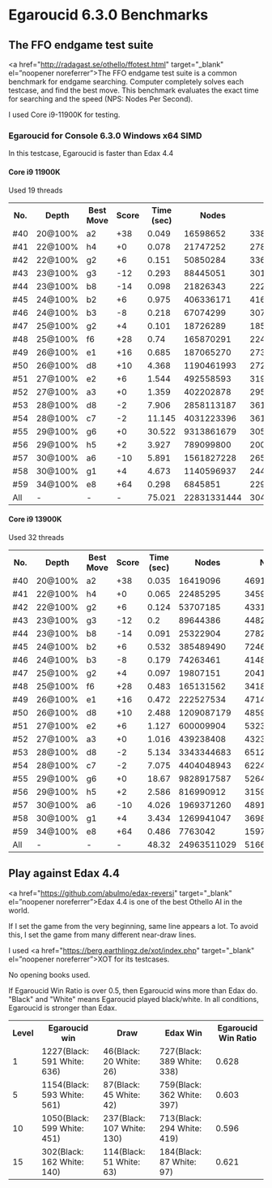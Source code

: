 # Egaroucid 6.3.0 Benchmarks

## The FFO endgame test suite

<a href="http://radagast.se/othello/ffotest.html" target="_blank" el=”noopener noreferrer”>The FFO endgame test suite</a> is a common benchmark for endgame searching. Computer completely solves each testcase, and find the best move. This benchmark evaluates the exact time for searching and the speed (NPS: Nodes Per Second).

I used Core i9-11900K for testing.

### Egaroucid for Console 6.3.0 Windows x64 SIMD

In this testcase, Egaroucid is faster than Edax 4.4

#### Core i9 11900K

Used 19 threads

<table>
<tr>
<th>No.</th>
<th>Depth</th>
<th>Best Move</th>
<th>Score</th>
<th>Time (sec)</th>
<th>Nodes</th>
<th>NPS</th>
</tr>
<tr>
<td>#40</td>
<td>20@100%</td>
<td>a2</td>
<td>+38</td>
<td>0.049</td>
<td>16598652</td>
<td>338748000</td>
</tr>
<tr>
<td>#41</td>
<td>22@100%</td>
<td>h4</td>
<td>+0</td>
<td>0.078</td>
<td>21747252</td>
<td>278810923</td>
</tr>
<tr>
<td>#42</td>
<td>22@100%</td>
<td>g2</td>
<td>+6</td>
<td>0.151</td>
<td>50850284</td>
<td>336756847</td>
</tr>
<tr>
<td>#43</td>
<td>23@100%</td>
<td>g3</td>
<td>-12</td>
<td>0.293</td>
<td>88445051</td>
<td>301860242</td>
</tr>
<tr>
<td>#44</td>
<td>23@100%</td>
<td>b8</td>
<td>-14</td>
<td>0.098</td>
<td>21826343</td>
<td>222717785</td>
</tr>
<tr>
<td>#45</td>
<td>24@100%</td>
<td>b2</td>
<td>+6</td>
<td>0.975</td>
<td>406336171</td>
<td>416755047</td>
</tr>
<tr>
<td>#46</td>
<td>24@100%</td>
<td>b3</td>
<td>-8</td>
<td>0.218</td>
<td>67074299</td>
<td>307680270</td>
</tr>
<tr>
<td>#47</td>
<td>25@100%</td>
<td>g2</td>
<td>+4</td>
<td>0.101</td>
<td>18726289</td>
<td>185408801</td>
</tr>
<tr>
<td>#48</td>
<td>25@100%</td>
<td>f6</td>
<td>+28</td>
<td>0.74</td>
<td>165870291</td>
<td>224149041</td>
</tr>
<tr>
<td>#49</td>
<td>26@100%</td>
<td>e1</td>
<td>+16</td>
<td>0.685</td>
<td>187065270</td>
<td>273087985</td>
</tr>
<tr>
<td>#50</td>
<td>26@100%</td>
<td>d8</td>
<td>+10</td>
<td>4.368</td>
<td>1190461993</td>
<td>272541665</td>
</tr>
<tr>
<td>#51</td>
<td>27@100%</td>
<td>e2</td>
<td>+6</td>
<td>1.544</td>
<td>492558593</td>
<td>319014632</td>
</tr>
<tr>
<td>#52</td>
<td>27@100%</td>
<td>a3</td>
<td>+0</td>
<td>1.359</td>
<td>402202878</td>
<td>295955024</td>
</tr>
<tr>
<td>#53</td>
<td>28@100%</td>
<td>d8</td>
<td>-2</td>
<td>7.906</td>
<td>2858113187</td>
<td>361511913</td>
</tr>
<tr>
<td>#54</td>
<td>28@100%</td>
<td>c7</td>
<td>-2</td>
<td>11.145</td>
<td>4031223396</td>
<td>361706899</td>
</tr>
<tr>
<td>#55</td>
<td>29@100%</td>
<td>g6</td>
<td>+0</td>
<td>30.522</td>
<td>9313861679</td>
<td>305152404</td>
</tr>
<tr>
<td>#56</td>
<td>29@100%</td>
<td>h5</td>
<td>+2</td>
<td>3.927</td>
<td>789099800</td>
<td>200942144</td>
</tr>
<tr>
<td>#57</td>
<td>30@100%</td>
<td>a6</td>
<td>-10</td>
<td>5.891</td>
<td>1561827228</td>
<td>265120901</td>
</tr>
<tr>
<td>#58</td>
<td>30@100%</td>
<td>g1</td>
<td>+4</td>
<td>4.673</td>
<td>1140596937</td>
<td>244082374</td>
</tr>
<tr>
<td>#59</td>
<td>34@100%</td>
<td>e8</td>
<td>+64</td>
<td>0.298</td>
<td>6845851</td>
<td>22972654</td>
</tr>
<tr>
<td>All</td>
<td>-</td>
<td>-</td>
<td>-</td>
<td>75.021</td>
<td>22831331444</td>
<td>304332539</td>
</tr>
</table>

#### Core i9 13900K

Used 32 threads

<table>
<tr>
<th>No.</th>
<th>Depth</th>
<th>Best Move</th>
<th>Score</th>
<th>Time (sec)</th>
<th>Nodes</th>
<th>NPS</th>
</tr>
<tr>
<td>#40</td>
<td>20@100%</td>
<td>a2</td>
<td>+38</td>
<td>0.035</td>
<td>16419096</td>
<td>469117028</td>
</tr>
<tr>
<td>#41</td>
<td>22@100%</td>
<td>h4</td>
<td>+0</td>
<td>0.065</td>
<td>22485295</td>
<td>345927615</td>
</tr>
<tr>
<td>#42</td>
<td>22@100%</td>
<td>g2</td>
<td>+6</td>
<td>0.124</td>
<td>53707185</td>
<td>433122459</td>
</tr>
<tr>
<td>#43</td>
<td>23@100%</td>
<td>g3</td>
<td>-12</td>
<td>0.2</td>
<td>89644386</td>
<td>448221930</td>
</tr>
<tr>
<td>#44</td>
<td>23@100%</td>
<td>b8</td>
<td>-14</td>
<td>0.091</td>
<td>25322904</td>
<td>278273670</td>
</tr>
<tr>
<td>#45</td>
<td>24@100%</td>
<td>b2</td>
<td>+6</td>
<td>0.532</td>
<td>385489490</td>
<td>724604304</td>
</tr>
<tr>
<td>#46</td>
<td>24@100%</td>
<td>b3</td>
<td>-8</td>
<td>0.179</td>
<td>74263461</td>
<td>414879670</td>
</tr>
<tr>
<td>#47</td>
<td>25@100%</td>
<td>g2</td>
<td>+4</td>
<td>0.097</td>
<td>19807151</td>
<td>204197432</td>
</tr>
<tr>
<td>#48</td>
<td>25@100%</td>
<td>f6</td>
<td>+28</td>
<td>0.483</td>
<td>165131562</td>
<td>341887291</td>
</tr>
<tr>
<td>#49</td>
<td>26@100%</td>
<td>e1</td>
<td>+16</td>
<td>0.472</td>
<td>222527534</td>
<td>471456639</td>
</tr>
<tr>
<td>#50</td>
<td>26@100%</td>
<td>d8</td>
<td>+10</td>
<td>2.488</td>
<td>1209087179</td>
<td>485967515</td>
</tr>
<tr>
<td>#51</td>
<td>27@100%</td>
<td>e2</td>
<td>+6</td>
<td>1.127</td>
<td>600009904</td>
<td>532395655</td>
</tr>
<tr>
<td>#52</td>
<td>27@100%</td>
<td>a3</td>
<td>+0</td>
<td>1.016</td>
<td>439238408</td>
<td>432321267</td>
</tr>
<tr>
<td>#53</td>
<td>28@100%</td>
<td>d8</td>
<td>-2</td>
<td>5.134</td>
<td>3343344683</td>
<td>651216338</td>
</tr>
<tr>
<td>#54</td>
<td>28@100%</td>
<td>c7</td>
<td>-2</td>
<td>7.075</td>
<td>4404048943</td>
<td>622480415</td>
</tr>
<tr>
<td>#55</td>
<td>29@100%</td>
<td>g6</td>
<td>+0</td>
<td>18.67</td>
<td>9828917587</td>
<td>526455146</td>
</tr>
<tr>
<td>#56</td>
<td>29@100%</td>
<td>h5</td>
<td>+2</td>
<td>2.586</td>
<td>816990912</td>
<td>315928426</td>
</tr>
<tr>
<td>#57</td>
<td>30@100%</td>
<td>a6</td>
<td>-10</td>
<td>4.026</td>
<td>1969371260</td>
<td>489163253</td>
</tr>
<tr>
<td>#58</td>
<td>30@100%</td>
<td>g1</td>
<td>+4</td>
<td>3.434</td>
<td>1269941047</td>
<td>369813933</td>
</tr>
<tr>
<td>#59</td>
<td>34@100%</td>
<td>e8</td>
<td>+64</td>
<td>0.486</td>
<td>7763042</td>
<td>15973337</td>
</tr>
<tr>
<td>All</td>
<td>-</td>
<td>-</td>
<td>-</td>
<td>48.32</td>
<td>24963511029</td>
<td>516628953</td>
</tr>
</table>





## Play against Edax 4.4

<a href="https://github.com/abulmo/edax-reversi" target="_blank" el=”noopener noreferrer”>Edax 4.4</a> is one of the best Othello AI in the world.

If I set the game from the very beginning, same line appears a lot. To avoid this, I set the game from many different near-draw lines.

I used <a href="https://berg.earthlingz.de/xot/index.php" target="_blank" el=”noopener noreferrer”>XOT</a> for its testcases.

No opening books used.

If Egaroucid Win Ratio is over 0.5, then Egaroucid wins more than Edax do. "Black" and "White" means Egaroucid played black/white. In all conditions, Egaroucid is stronger than Edax.

<table>
<tr>
<th>Level</th>
<th>Egaroucid win</th>
<th>Draw</th>
<th>Edax Win</th>
<th>Egaroucid Win Ratio</th>
</tr>
<tr>
<td>1</td>
<td>1227(Black: 591 White: 636)</td>
<td>46(Black: 20 White: 26)</td>
<td>727(Black: 389 White: 338)</td>
<td>0.628</td>
</tr>
<tr>
<td>5</td>
<td>1154(Black: 593 White: 561)</td>
<td>87(Black: 45 White: 42)</td>
<td>759(Black: 362 White: 397)</td>
<td>0.603</td>
</tr>
<tr>
<td>10</td>
<td>1050(Black: 599 White: 451)</td>
<td>237(Black: 107 White: 130)</td>
<td>713(Black: 294 White: 419)</td>
<td>0.596</td>
</tr>
<tr>
<td>15</td>
<td>302(Black: 162 White: 140)</td>
<td>114(Black: 51 White: 63)</td>
<td>184(Black: 87 White: 97)</td>
<td>0.621</td>
</tr>
</table>


